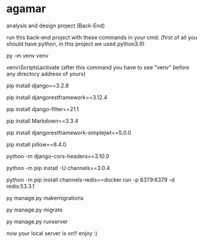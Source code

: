 # agamar
analysis and design project (Back-End)


run this back-end project with these commands in your cmd: (first of all you should have python, in this project we used python3.9)

py -m venv venv

venv\Scripts\activate (after this command you have to see "venv" before any directory address of yours)

pip install django==3.2.8

pip install djangorestframework==3.12.4

pip install django-filter==21.1

pip install Markdown==3.3.4

pip install djangorestframework-simplejwt==5.0.0

pip install pillow==8.4.0

python -m django-cors-headers==3.10.0

python -m pip install -U channels==3.0.4

python -m pip install channels-redis==docker run -p 6379:6379 -d redis:53.3.1

py manage.py makemigrations

py manage.py migrate

py manage.py runserver



now your local server is on!! enjoy :)



